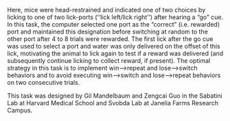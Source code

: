 Here, mice were head-restrained and indicated one of two choices by licking to one of two lick-ports (‘‘lick left/lick right’’) after hearing a “go” cue. 
In this task, the computer selected one port as the “correct” (i.e. rewarded) port and maintained this designation before switching at random to the other port after 4 to 8 trials were rewarded. 
The first lick after the go cue was used to select a port and water was only delivered on the offset of this lick, motivating the animal to lick again to test if a reward was delivered (and subsequently continue licking to collect reward, if present). 
The optimal strategy in this task is to implement win-->repeat and lose-->switch behaviors and to avoid executing win-->switch and lose-->repeat behaviors on two consecutive trials. 

This task was designed by Gil Mandelbaum and Zengcai Guo in the Sabatini Lab at Harvard Medical School and Svobda Lab at Janelia Farms Research Campus.
